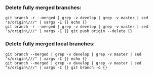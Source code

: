 ### Delete fully merged branches:

```shell
git branch -r --merged | grep -v develop | grep -v master | sed "s/origin\///" | xargs -I {} echo {}
git branch -r --merged | grep -v develop | grep -v master | sed "s/origin\///" | xargs -I {} git push origin --delete {}
```

### Delete fully merged local branches:

```shell
git branch --merged | grep -v develop | grep -v master | sed "s/origin\///" | xargs -I {} echo {}
git branch --merged | grep -v develop | grep -v master | sed "s/origin\///" | xargs -I {} git branch -d {}
```
